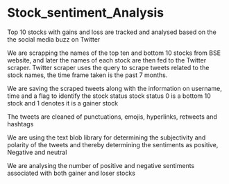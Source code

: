 # Stock_sentiment_Analysis

Top 10 stocks with gains and loss are tracked and analysed based on the the social media buzz on Twitter

We are scrapping the names of the top ten and bottom 10 stocks from BSE website, and later the names of each stock are then fed to the Twitter scraper.
Twitter scraper uses the query to scrape tweets related to the stock names, the time frame taken is the past 7 months.

We are saving the scraped tweets along with the information on username, time and a flag to identify the stock status
stock status 0 is a bottom 10 stock and 1 denotes it is a gainer stock


The tweets are cleaned of punctuations, emojis, hyperlinks, retweets and hashtags

We are using the text blob library for determining the subjectivity and polarity of the tweets and thereby determining the sentiments as positive, Negative and neutral

We are analysing the number of positive and negative sentiments associated with both gainer and loser stocks
